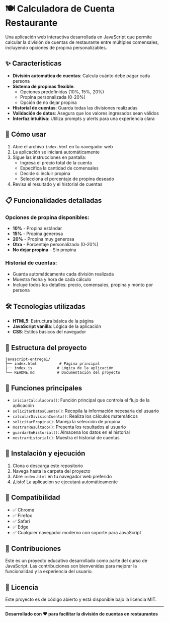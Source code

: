 # 🍽️ Calculadora de Cuenta Restaurante

Una aplicación web interactiva desarrollada en JavaScript que permite calcular la división de cuentas de restaurante entre múltiples comensales, incluyendo opciones de propina personalizables.

## ✨ Características

- **División automática de cuentas**: Calcula cuánto debe pagar cada persona
- **Sistema de propinas flexible**: 
  - Opciones predefinidas (10%, 15%, 20%)
  - Propina personalizada (0-20%)
  - Opción de no dejar propina
- **Historial de cuentas**: Guarda todas las divisiones realizadas
- **Validación de datos**: Asegura que los valores ingresados sean válidos
- **Interfaz intuitiva**: Utiliza prompts y alerts para una experiencia clara

## 🚀 Cómo usar

1. Abre el archivo `index.html` en tu navegador web
2. La aplicación se iniciará automáticamente
3. Sigue las instrucciones en pantalla:
   - Ingresa el precio total de la cuenta
   - Especifica la cantidad de comensales
   - Decide si incluir propina
   - Selecciona el porcentaje de propina deseado
4. Revisa el resultado y el historial de cuentas

## 📋 Funcionalidades detalladas

### Opciones de propina disponibles:
- **10%** - Propina estándar
- **15%** - Propina generosa
- **20%** - Propina muy generosa
- **Otra** - Porcentaje personalizado (0-20%)
- **No dejar propina** - Sin propina

### Historial de cuentas:
- Guarda automáticamente cada división realizada
- Muestra fecha y hora de cada cálculo
- Incluye todos los detalles: precio, comensales, propina y monto por persona

## 🛠️ Tecnologías utilizadas

- **HTML5**: Estructura básica de la página
- **JavaScript vanilla**: Lógica de la aplicación
- **CSS**: Estilos básicos del navegador

## 📁 Estructura del proyecto

```
javascript-entrega1/
├── index.html          # Página principal
├── index.js           # Lógica de la aplicación
└── README.md          # Documentación del proyecto
```

## 🎯 Funciones principales

- `iniciarCalculadora()`: Función principal que controla el flujo de la aplicación
- `solicitarDatosCuenta()`: Recopila la información necesaria del usuario
- `calcularDivisionCuenta()`: Realiza los cálculos matemáticos
- `solicitarPropina()`: Maneja la selección de propina
- `mostrarResultado()`: Presenta los resultados al usuario
- `guardarEnHistorial()`: Almacena los datos en el historial
- `mostrarHistorial()`: Muestra el historial de cuentas

## 🔧 Instalación y ejecución

1. Clona o descarga este repositorio
2. Navega hasta la carpeta del proyecto
3. Abre `index.html` en tu navegador web preferido
4. ¡Listo! La aplicación se ejecutará automáticamente

## 📱 Compatibilidad

- ✅ Chrome
- ✅ Firefox
- ✅ Safari
- ✅ Edge
- ✅ Cualquier navegador moderno con soporte para JavaScript

## 🤝 Contribuciones

Este es un proyecto educativo desarrollado como parte del curso de JavaScript. Las contribuciones son bienvenidas para mejorar la funcionalidad y la experiencia del usuario.

## 📄 Licencia

Este proyecto es de código abierto y está disponible bajo la licencia MIT.

---

**Desarrollado con ❤️ para facilitar la división de cuentas en restaurantes**


